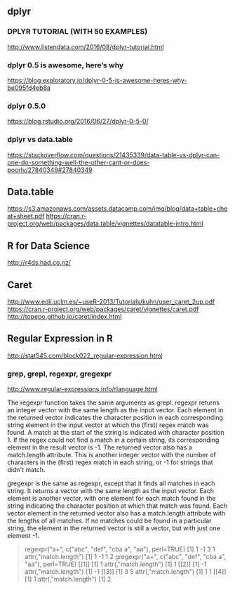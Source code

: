 
##  dplyr
### DPLYR TUTORIAL (WITH 50 EXAMPLES)
http://www.listendata.com/2016/08/dplyr-tutorial.html

### dplyr 0.5 is awesome, here’s why
https://blog.exploratory.io/dplyr-0-5-is-awesome-heres-why-be095fd4eb8a

### dplyr 0.5.0
https://blog.rstudio.org/2016/06/27/dplyr-0-5-0/

### dplyr vs data.table
https://stackoverflow.com/questions/21435339/data-table-vs-dplyr-can-one-do-something-well-the-other-cant-or-does-poorly/27840349#27840349

## Data.table
https://s3.amazonaws.com/assets.datacamp.com/img/blog/data+table+cheat+sheet.pdf
https://cran.r-project.org/web/packages/data.table/vignettes/datatable-intro.html

## R for Data Science
http://r4ds.had.co.nz/

## Caret
http://www.edii.uclm.es/~useR-2013/Tutorials/kuhn/user_caret_2up.pdf
https://cran.r-project.org/web/packages/caret/vignettes/caret.pdf
http://topepo.github.io/caret/index.html

## Regular Expression in R
http://stat545.com/block022_regular-expression.html
### grep, grepl, regexpr, gregexpr
http://www.regular-expressions.info/rlanguage.html

The regexpr function takes the same arguments as grepl. regexpr returns an integer vector with the same length as the input vector. Each element in the returned vector indicates the character position in each corresponding string element in the input vector at which the (first) regex match was found. A match at the start of the string is indicated with character position 1. If the regex could not find a match in a certain string, its corresponding element in the result vector is -1. The returned vector also has a match.length attribute. This is another integer vector with the number of characters in the (first) regex match in each string, or -1 for strings that didn't match.

gregexpr is the same as regexpr, except that it finds all matches in each string. It returns a vector with the same length as the input vector. Each element is another vector, with one element for each match found in the string indicating the character position at which that match was found. Each vector element in the returned vector also has a match.length attribute with the lengths of all matches. If no matches could be found in a particular string, the element in the returned vector is still a vector, but with just one element -1.

> regexpr("a+", c("abc", "def", "cba a", "aa"), perl=TRUE)
[1]  1 -1  3  1
attr(,"match.length")
[1]  1 -1  1  2
> gregexpr("a+", c("abc", "def", "cba a", "aa"), perl=TRUE)
[[1]]  [1] 1    attr(,"match.length")  [1] 1
[[2]]  [1] -1   attr(,"match.length")  [1] -1
[[3]]  [1] 3 5  attr(,"match.length")  [1] 1 1
[[4]]  [1] 1    attr(,"match.length")  [1] 2
